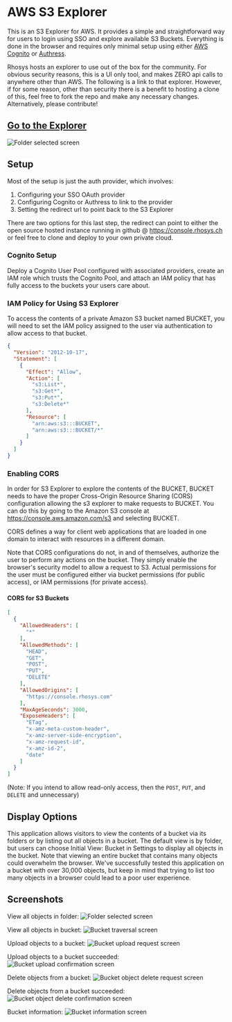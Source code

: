 # AWS S3 Explorer

This is an S3 Explorer for AWS. It provides a simple and straightforward way for users to login using SSO and explore available S3 Buckets. Everything is done in the browser and requires only minimal setup using either [AWS Cognito](https://) or [Authress](https://authress.io).

Rhosys hosts an explorer to use out of the box for the community. For obvious security reasons, this is a UI only tool, and makes ZERO api calls to anywhere other than AWS. The following is a link to that explorer. However, if for some reason, other than security there is a benefit to hosting a clone of this, feel free to fork the repo and make any necessary changes. Alternatively, please contribute!
## [Go to the Explorer](https://rhosys.github.io/aws-s3-explorer)

![Folder selected screen](screenshots/explorer-folder.png)

## Setup
Most of the setup is just the auth provider, which involves:
1. Configuring your SSO OAuth provider
1. Configuring Cognito or Authress to link to the provider
1. Setting the redirect url to point back to the S3 Explorer

There are two options for this last step, the redirect can point to either the open source hosted instance running in github @ https://console.rhosys.ch or feel free to clone and deploy to your own private cloud.

### Cognito Setup
Deploy a Cognito User Pool configured with associated providers, create an IAM role which trusts the Cognito Pool, and attach an IAM policy that has fully access to the buckets your users care about.

### IAM Policy for Using S3 Explorer

To access the contents of a private Amazon S3 bucket named BUCKET, you will need to set the IAM policy assigned to the user via authentication to allow access to that bucket.

```json
{
  "Version": "2012-10-17",
  "Statement": [
    {
      "Effect": "Allow",
      "Action": [
        "s3:List*",
        "s3:Get*",
        "s3:Put*",
        "s3:Delete*"
      ],
      "Resource": [
        "arn:aws:s3:::BUCKET",
        "arn:aws:s3:::BUCKET/*"
      ]
    }
  ]
}
```

### Enabling CORS

In order for S3 Explorer to explore the contents of the BUCKET, BUCKET needs to have the proper Cross-Origin Resource Sharing (CORS) configuration allowing the s3 explorer to make requests to BUCKET. You can do this by going to the Amazon S3 console at <https://console.aws.amazon.com/s3> and selecting BUCKET.

CORS defines a way for client web applications that are loaded in one domain to interact with resources in a different domain.

Note that CORS configurations do not, in and of themselves, authorize the user to perform any actions on the bucket. They simply enable the browser's security model to allow a request to S3. Actual permissions for the user must be configured either via bucket permissions (for public access), or IAM permissions (for private access).

#### CORS for S3 Buckets

```json
[
  {
    "AllowedHeaders": [
      "*"
    ],
    "AllowedMethods": [
      "HEAD",
      "GET",
      "POST",
      "PUT",
      "DELETE"
    ],
    "AllowedOrigins": [
      "https://console.rhosys.com"
    ],
    "MaxAgeSeconds": 3000,
    "ExposeHeaders": [
      "ETag",
      "x-amz-meta-custom-header",
      "x-amz-server-side-encryption",
      "x-amz-request-id",
      "x-amz-id-2",
      "date"
    ]
  }
]
```

(Note: If you intend to allow read-only access, then the `POST`, `PUT`, and `DELETE` and unnecessary)

## Display Options

This application allows visitors to view the contents of a bucket via its folders or by listing out all objects in a bucket. The default view is by folder, but users can choose Initial View: Bucket in Settings to display all objects in the bucket. Note that viewing an entire bucket that contains many objects could overwhelm the browser. We've successfully tested this application on a bucket with over 30,000 objects, but keep in mind that trying to list too many objects in a browser could lead to a poor user experience.


## Screenshots

View all objects in folder:
![Folder selected screen](screenshots/explorer-folder.png)

View all objects in bucket:
![Bucket traversal screen](screenshots/explorer-bucket.png)

Upload objects to a bucket:
![Bucket upload request screen](screenshots/explorer-upload.png)

Upload objects to a bucket succeeded:
![Bucket upload confirmation screen](screenshots/explorer-upload-success.png)

Delete objects from a bucket:
![Bucket object delete request screen](screenshots/explorer-delete.png)

Delete objects from a bucket succeeded:
![Bucket object delete confirmation screen](screenshots/explorer-delete-success.png)

Bucket information:
![Bucket information screen](screenshots/explorer-info.png)